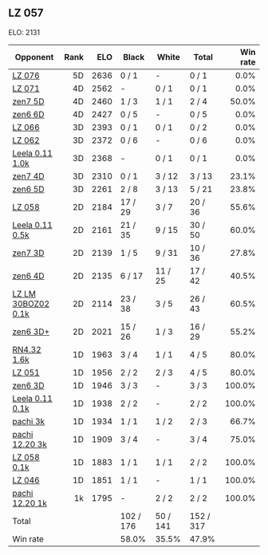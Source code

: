 ## LZ 057 ##

ELO: 2131

Opponent | Rank | ELO | Black | White | Total | Win rate
---------|-----:|----:|-------|-------|-------|-------:
[LZ 076](LZ%20076.md) | 5D | 2636 | 0 / 1 | - | 0 / 1 | 0.0%
[LZ 071](LZ%20071.md) | 4D | 2562 | - | 0 / 1 | 0 / 1 | 0.0%
[zen7 5D](zen7%205D.md) | 4D | 2460 | 1 / 3 | 1 / 1 | 2 / 4 | 50.0%
[zen6 6D](zen6%206D.md) | 4D | 2427 | 0 / 5 | - | 0 / 5 | 0.0%
[LZ 066](LZ%20066.md) | 3D | 2393 | 0 / 1 | 0 / 1 | 0 / 2 | 0.0%
[LZ 062](LZ%20062.md) | 3D | 2372 | 0 / 6 | - | 0 / 6 | 0.0%
[Leela 0.11 1.0k](Leela%200.11%201.0k.md) | 3D | 2368 | - | 0 / 1 | 0 / 1 | 0.0%
[zen7 4D](zen7%204D.md) | 3D | 2310 | 0 / 1 | 3 / 12 | 3 / 13 | 23.1%
[zen6 5D](zen6%205D.md) | 3D | 2261 | 2 / 8 | 3 / 13 | 5 / 21 | 23.8%
[LZ 058](LZ%20058.md) | 2D | 2184 | 17 / 29 | 3 / 7 | 20 / 36 | 55.6%
[Leela 0.11 0.5k](Leela%200.11%200.5k.md) | 2D | 2161 | 21 / 35 | 9 / 15 | 30 / 50 | 60.0%
[zen7 3D](zen7%203D.md) | 2D | 2139 | 1 / 5 | 9 / 31 | 10 / 36 | 27.8%
[zen6 4D](zen6%204D.md) | 2D | 2135 | 6 / 17 | 11 / 25 | 17 / 42 | 40.5%
[LZ LM 30BOZ02 0.1k](LZ%20LM%2030BOZ02%200.1k.md) | 2D | 2114 | 23 / 38 | 3 / 5 | 26 / 43 | 60.5%
[zen6 3D+](zen6%203D+.md) | 2D | 2021 | 15 / 26 | 1 / 3 | 16 / 29 | 55.2%
[RN4.32 1.6k](RN4.32%201.6k.md) | 1D | 1963 | 3 / 4 | 1 / 1 | 4 / 5 | 80.0%
[LZ 051](LZ%20051.md) | 1D | 1956 | 2 / 2 | 2 / 3 | 4 / 5 | 80.0%
[zen6 3D](zen6%203D.md) | 1D | 1946 | 3 / 3 | - | 3 / 3 | 100.0%
[Leela 0.11 0.1k](Leela%200.11%200.1k.md) | 1D | 1938 | 2 / 2 | - | 2 / 2 | 100.0%
[pachi 3k](pachi%203k.md) | 1D | 1934 | 1 / 1 | 1 / 2 | 2 / 3 | 66.7%
[pachi 12.20 3k](pachi%2012.20%203k.md) | 1D | 1909 | 3 / 4 | - | 3 / 4 | 75.0%
[LZ 058 0.1k](LZ%20058%200.1k.md) | 1D | 1883 | 1 / 1 | 1 / 1 | 2 / 2 | 100.0%
[LZ 046](LZ%20046.md) | 1D | 1851 | 1 / 1 | - | 1 / 1 | 100.0%
[pachi 12.20 1k](pachi%2012.20%201k.md) | 1k | 1795 | - | 2 / 2 | 2 / 2 | 100.0%
Total | | | 102 / 176 | 50 / 141 | 152 / 317 | 
Win rate| | | 58.0% | 35.5% | 47.9% | 
